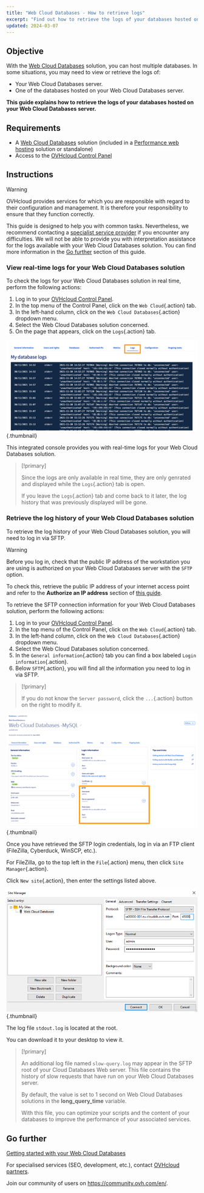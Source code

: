 ```yaml
---
title: "Web Cloud Databases - How to retrieve logs"
excerpt: "Find out how to retrieve the logs of your databases hosted on your Web Cloud Databases server"
updated: 2024-03-07
---
```


## Objective

With the [Web Cloud Databases](https://www.ovhcloud.com/en-gb/web-cloud/databases/) solution, you can host multiple databases. In some situations, you may need to view or retrieve the logs of:

- Your Web Cloud Databases server.
- One of the databases hosted on your Web Cloud Databases server.

**This guide explains how to retrieve the logs of your databases hosted on your Web Cloud Databases server.**

## Requirements

- A [Web Cloud Databases](https://www.ovhcloud.com/en-gb/web-cloud/databases/) solution (included in a [Performance web hosting](https://www.ovhcloud.com/en-gb/web-hosting/) solution or standalone)
- Access to the [OVHcloud Control Panel](/links/manager)

## Instructions

> [!warning]
>
> OVHcloud provides services for which you are responsible with regard to their configuration and management. It is therefore your responsibility to ensure that they function correctly.
>
> This guide is designed to help you with common tasks. Nevertheless, we recommend contacting a [specialist service provider](https://partner.ovhcloud.com/en-gb/directory/) if you encounter any difficulties. We will not be able to provide you with interpretation assistance for the logs available with your Web Cloud Databases solution. You can find more information in the [Go further](#go-further) section of this guide.
>

### View real-time logs for your Web Cloud Databases solution

To check the logs for your Web Cloud Databases solution in real time, perform the following actions:

1. Log in to your [OVHcloud Control Panel](/links/manager).
2. In the top menu of the Control Panel, click on the `Web Cloud`{.action} tab.
3. In the left-hand column, click on the `Web Cloud Databases`{.action} dropdown menu.
4. Select the Web Cloud Databases solution concerned.
5. On the page that appears, click on the `Logs`{.action} tab.

![Web Cloud Databases](images/tab-with-logs.png){.thumbnail}

This integrated console provides you with real-time logs for your Web Cloud Databases solution.

> [!primary]
>
> Since the logs are only available in real time, they are only genrated and displayed while the `Logs`{.action} tab is open.
>
> If you leave the `Logs`{.action} tab and come back to it later, the log history that was previously displayed will be gone.
>

### Retrieve the log history of your Web Cloud Databases solution

To retrieve the log history of your Web Cloud Databases solution, you will need to log in via SFTP.

> [!warning]
>
> Before you log in, check that the public IP address of the workstation you are using is authorized on your Web Cloud Databases server with the `SFTP` option.
>
> To check this, retrieve the public IP address of your internet access point and refer to the **Authorize an IP address** section of [this guide](/pages/web_cloud/web_cloud_databases/starting_with_clouddb).
>

To retrieve the SFTP connection information for your Web Cloud Databases solution, perform the following actions:

1. Log in to your [OVHcloud Control Panel](/links/manager).
2. In the top menu of the Control Panel, click on the `Web Cloud`{.action} tab.
3. In the left-hand column, click on the `Web Cloud Databases`{.action} dropdown menu.
4. Select the Web Cloud Databases solution concerned.
5. In the `General information`{.action} tab you can find a box labeled `Login information`{.action}.
6. Below `SFTP`{.action}, you will find all the information you need to log in via SFTP.

> [!primary]
>
> If you do not know the `Server password`, click the `...`{.action} button on the right to modify it.
>

![Web Cloud Databases](images/sftp-login.png){.thumbnail}

Once you have retrieved the SFTP login credentials, log in via an FTP client (FileZilla, Cyberduck, WinSCP, etc.).

For FileZilla, go to the top left in the `File`{.action} menu, then click `Site Manager`{.action}.

Click `New site`{.action}, then enter the settings listed above.

![Web Cloud Databases](images/site-manager.png){.thumbnail}

The log file `stdout.log` is located at the root.

You can download it to your desktop to view it.

> [!primary]
>
> An additional log file named `slow-query.log` may appear in the SFTP root of your Cloud Databases Web server.
> This file contains the history of slow requests that have run on your Web Cloud Databases server. 
> 
> By default, the value is set to 1 second on Web Cloud Databases solutions in the **long_query_time** variable.
> 
> With this file, you can optimize your scripts and the content of your databases to improve the performance of your associated services.
>

## Go further <a name="go-further"></a>

[Getting started with your Web Cloud Databases](/pages/web_cloud/web_cloud_databases/starting_with_clouddb)
 
For specialised services (SEO, development, etc.), contact [OVHcloud partners](https://partner.ovhcloud.com/en-gb/directory/).
  
Join our community of users on <https://community.ovh.com/en/>.